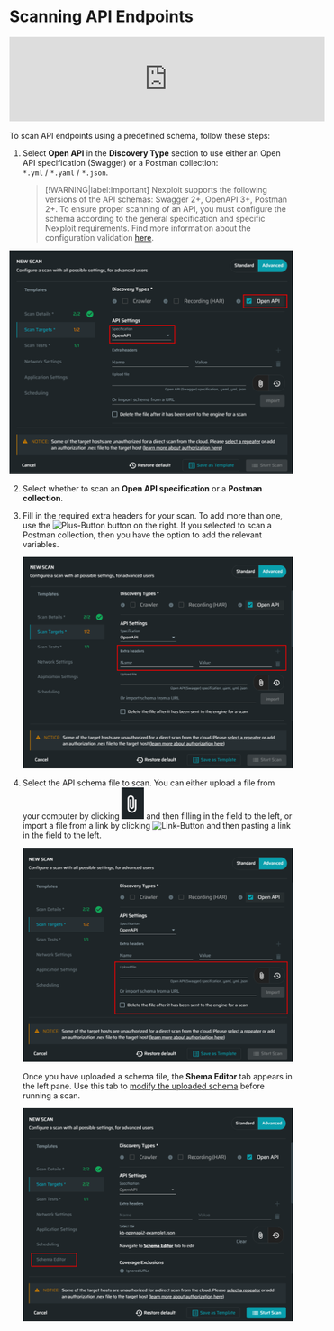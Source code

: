 # Scanning API Endpoints

<div class="video"><iframe width="560" src="https://www.youtube.com/embed/Bg0ko2Rx_nM" title="YouTube video player" frameborder="0" allow="accelerometer; autoplay; clipboard-write; encrypted-media; gyroscope; picture-in-picture" allowfullscreen></iframe></div>

To scan API endpoints using a predefined schema, follow these steps:
1. Select **Open API** in the **Discovery Type** section to use either an Open API specification (Swagger) or a Postman collection:<br> `*.yml` / `*.yaml` / `*.json`.

    >[!WARNING|label:Important]
Nexploit supports the following versions of the API schemas: Swagger 2+, OpenAPI 3+, Postman 2+. To ensure proper scanning of an API, you must configure the schema according to the general specification and specific Nexploit requirements. Find more information about the configuration validation [here](/guide/np-web-ui/scanning/discovery-types/troubleshooting.md).

  ![open-api](../media/open-api.png ':size=60%')

2. Select whether to scan an **Open API specification** or a **Postman collection**.
3. Fill in the required extra headers for your scan. To add more than one, use the ![Plus-Button](../media\plus-dark.png ':size=3%') button on the right. If you selected to scan a Postman collection, then you have the option to add the relevant variables.

    ![extra-headers](../media/extra-headers.png ':size=60%')

4. Select the API schema file to scan. You can either upload a file from your computer by clicking ![Clip-Button](../media/clip.png ':size=3%') and then filling in the field to the left, or import a file from a link by clicking ![Link-Button](../media/link.png ':size=3%') and then pasting a link in the field to the left.

    ![upload-file](../media/upload-file.png ':size=60%')

    Once you have uploaded a schema file, the **Shema Editor** tab appears in the left pane. Use this tab to [modify the uploaded schema](/guide/np-web-ui/scanning/discovery-types/edit-schema.md) before running a scan. 

    ![schema-tab](../media/schema-editor-tab.png ':size=60%')

